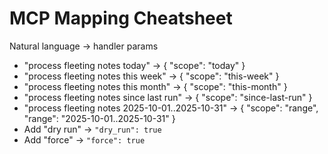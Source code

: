 
# MCP Mapping Cheatsheet
Natural language → handler params

- "process fleeting notes today" → { "scope": "today" }
- "process fleeting notes this week" → { "scope": "this-week" }
- "process fleeting notes this month" → { "scope": "this-month" }
- "process fleeting notes since last run" → { "scope": "since-last-run" }
- "process fleeting notes 2025-10-01..2025-10-31" → { "scope": "range", "range": "2025-10-01..2025-10-31" }
- Add "dry run" → `"dry_run": true`
- Add "force" → `"force": true`
